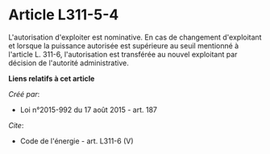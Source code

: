 # Article L311-5-4

L'autorisation d'exploiter est nominative. En cas de changement d'exploitant et lorsque la puissance autorisée est supérieure
au seuil mentionné à l'article L. 311-6, l'autorisation est transférée au nouvel exploitant par décision de l'autorité
administrative.

**Liens relatifs à cet article**

_Créé par_:

  - Loi n°2015-992 du 17 août 2015 - art. 187

_Cite_:

  - Code de l'énergie - art. L311-6 (V)
